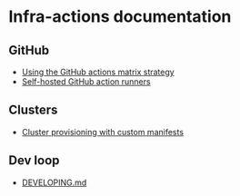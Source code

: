 # Infra-actions documentation

## GitHub
  - [Using the GitHub actions matrix strategy](./docs/GITHUB_ACTIONS.md)
  - [Self-hosted GitHub action runners](./docs/ACTION_RUNNERS.md)
## Clusters
  - [Cluster provisioning with custom manifests](./setup-cluster/README.md)
## Dev loop
  - [DEVELOPING.md](docs/DEVELOPING.md)
